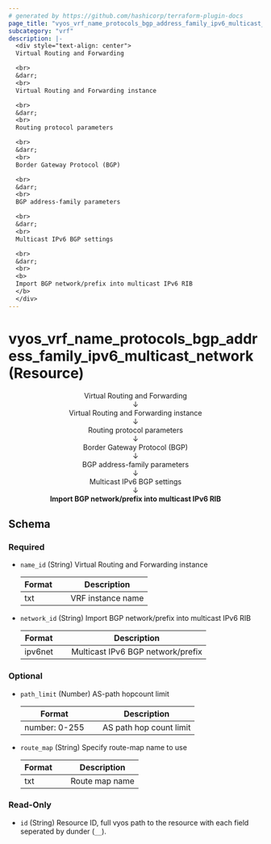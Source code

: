 ```yaml
---
# generated by https://github.com/hashicorp/terraform-plugin-docs
page_title: "vyos_vrf_name_protocols_bgp_address_family_ipv6_multicast_network Resource - vyos"
subcategory: "vrf"
description: |-
  <div style="text-align: center">
  Virtual Routing and Forwarding

  <br>
  &darr;
  <br>
  Virtual Routing and Forwarding instance

  <br>
  &darr;
  <br>
  Routing protocol parameters

  <br>
  &darr;
  <br>
  Border Gateway Protocol (BGP)

  <br>
  &darr;
  <br>
  BGP address-family parameters

  <br>
  &darr;
  <br>
  Multicast IPv6 BGP settings

  <br>
  &darr;
  <br>
  <b>
  Import BGP network/prefix into multicast IPv6 RIB
  </b>
  </div>
---
```


# vyos_vrf_name_protocols_bgp_address_family_ipv6_multicast_network (Resource)

<div style="text-align: center">
Virtual Routing and Forwarding

<br>
&darr;
<br>
Virtual Routing and Forwarding instance

<br>
&darr;
<br>
Routing protocol parameters

<br>
&darr;
<br>
Border Gateway Protocol (BGP)

<br>
&darr;
<br>
BGP address-family parameters

<br>
&darr;
<br>
Multicast IPv6 BGP settings

<br>
&darr;
<br>
<b>
Import BGP network/prefix into multicast IPv6 RIB
</b>
</div>



<!-- schema generated by tfplugindocs -->
## Schema

### Required

- `name_id` (String) Virtual Routing and Forwarding instance

    |  Format &emsp; | Description  |
    |----------|---------------|
    |  txt  &emsp; |  VRF instance name  |
- `network_id` (String) Import BGP network/prefix into multicast IPv6 RIB

    |  Format &emsp; | Description  |
    |----------|---------------|
    |  ipv6net  &emsp; |  Multicast IPv6 BGP network/prefix  |

### Optional

- `path_limit` (Number) AS-path hopcount limit

    |  Format &emsp; | Description  |
    |----------|---------------|
    |  number: 0-255  &emsp; |  AS path hop count limit  |
- `route_map` (String) Specify route-map name to use

    |  Format &emsp; | Description  |
    |----------|---------------|
    |  txt  &emsp; |  Route map name  |

### Read-Only

- `id` (String) Resource ID, full vyos path to the resource with each field seperated by dunder (`__`).
